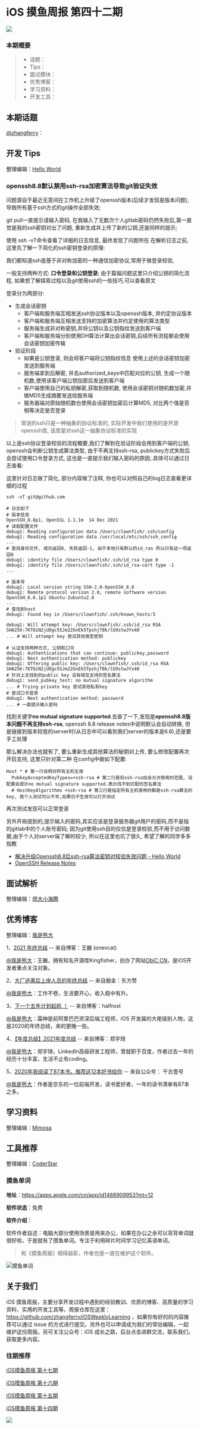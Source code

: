 # iOS 摸鱼周报 第四十二期

![](https://gitee.com/zhangferry/Images/raw/master/iOSWeeklyLearning/moyu_weekly_cover.jpeg)

### 本期概要

> * 话题：
> * Tips：
> * 面试模块：
> * 优秀博客：
> * 学习资料：
> * 开发工具：

## 本期话题

[@zhangferry](https://zhangferry.com)：

## 开发 Tips

整理编辑：[Hello World](https://juejin.cn/user/2999123453164605/posts)

### openssh8.8默认禁用ssh-rsa加密算法导致git验证失效

问题源自于最近无意间在工作机上升级了openssh版本(后续才发现是版本问题), 导致所有基于ssh方式的git操作全部失效;

git pull一直提示请输入密码, 在我输入了无数次个人gitlab密码仍然失败后,第一直觉是我的ssh密钥对出了问题, 重新生成并上传了新的公钥,还是同样的提示;

使用 ssh -vT命令查看了详细的日志信息, 最终发现了问题所在.在解析日志之前, 这里先了解一下简化的ssh密钥登录的原理:

我们都知道ssh是基于非对称加密的一种通信加密协议,常用于做登录校验, 

一般支持两种方式: **口令登录和公钥登录**; 由于篇幅问题这里只介绍公钥的简化流程, 如果想了解探索过程以及git使用ssh的一些技巧,可以查看原文

登录分为两部分:

- 生成会话密钥
  - 客户端和服务端互相发送ssh协议版本以及openssh版本, 并约定协议版本
  - 客户端和服务端互相发送支持的加密算法并约定使用的算法类型
  - 服务端生成非对称密钥,并将公钥以及公钥指纹发送到客户端
  - 客户端和服务端分别使用DH算法计算出会话密钥,后续所有流程都会使用会话密钥加密传输
- 验证阶段
  - 如果是公钥登录, 则会将客户端将公钥指纹信息 使用上述的会话密钥加密发送到服务端
  - 服务端拿到后解密, 并去authorized_keys中匹配对应的公钥, 生成一个随机数,使用该客户端公钥加密后发送到客户端
  - 客户端使用自己的私钥解密,获取到随机数, 使用会话密钥对随机数加密,并做MD5生成摘要发送给服务端
  - 服务器端对原始随机数也使用会话密钥加密后计算MD5, 对比两个值是否相等决定是否登录

> 常说的ssh只是一种抽象的协议标准的, 实际开发中我们使用的是开源openssh库, 该库是对ssh这一抽象协议标准的实现

以上是ssh协议登录校验的流程概要,我们了解到在验证阶段会用到客户端的公钥, openssh会判断公钥生成算法类型, 由于不再支持ssh-rsa, publickey方式失败后会尝试使用口令登录方式, 这也是一直提示我们输入密码的原因;.具体可以通过日志查看:

这里针对日志做了简化, 部分内容做了注释, 你也可以对照自己的log日志查看更详细的过程
```shell
ssh -vT git@github.com

# 日志如下
# 版本信息
OpenSSH_8.8p1, OpenSSL 1.1.1m  14 Dec 2021 
# 读取配置文件
debug1: Reading configuration data /Users/clownfish/.ssh/config
debug1: Reading configuration data /usr/local/etc/ssh/ssh_config
...
# 查找身份文件, 成功返回0, 失败返回-1, 由于本地只有默认的id_ras 所以只有这一项返回0
debug1: identity file /Users/clownfish/.ssh/id_rsa type 0
debug1: identity file /Users/clownfish/.ssh/id_rsa-cert type -1
...

# 版本号
debug1: Local version string SSH-2.0-OpenSSH_8.8
debug1: Remote protocol version 2.0, remote software version OpenSSH_6.6.1p1 Ubuntu-2ubuntu2.8
...
# 查找到host
debug1: Found key in /Users/clownfish/.ssh/known_hosts:5

debug1: Will attempt key: /Users/clownfish/.ssh/id_rsa RSA SHA256:7KTOiN2jUDgc5SJm22GnEk5TpshjTBk/lU9stwJYx48
... # Will attempt key 尝试其他类型密钥

# 认证支持两种方式, 公钥和口令
debug1: Authentications that can continue: publickey,password
debug1: Next authentication method: publickey
debug1: Offering public key: /Users/clownfish/.ssh/id_rsa RSA SHA256:7KTOiN2jUDgc5SJm22GnEk5TpshjTBk/lU9stwJYx48
# 针对上文找到的public key 没有相互支持的签名算法
debug1: send_pubkey_test: no mutual signature algorithm
... # Trying private key 尝试其他私有key
# 尝试口令登录
debug1: Next authentication method: password
... # 一直提示输入密码
```

找到关键字**no mutual signature supported**.去查了一下,发现是**openssh8.8版本问题不再支持ssh-rsa**, 
openssh 8.8 release notes中说明默认会自动转换, 但是链接到版本较低的server时(从日志中可以看到我们server的版本是6.6),还是要手工处理

那么解决办法也就有了,  要么重新生成其他算法的秘钥对上传, 要么修改配置再次开启支持, 这里只针对第二种
在config中做如下配置:
```
Host * # 第一行说明对所有主机生效
  PubkeyAcceptedKeyTypes=+ssh-rsa # 第二行是将ssh-rsa加会允许使用的范围, 没配置会提示no mutual signature supported.表示找不到匹配的签名算法
  # HostKeyAlgorithms +ssh-rsa # 第三行是指定所有主机使用的都是ssh-rsa算法的key, 我个人测试可以不写,如果仍不生效可以打开测试
```
再次测试发现可以正常登录

另外开局提到的,提示输入的密码,其实应该是登录服务器git用户的密码,而不是指的gitlab中的个人账号密码;
因为git使用ssh目的仅仅是登录校验,而不用于访问数据,由于个人对server端了解的较少, 所以在这里也坑了很久, 希望了解的同学多多指教

* [解决升级Openssh8.8后ssh-rsa算法密钥对校验失效问题 - Hello World](https://juejin.cn/post/7055116684335513631/)
* [OpenSSH Release Notes](https://www.openssh.com/releasenotes.html)

## 面试解析

整理编辑：[师大小海腾](https://juejin.cn/user/782508012091645/posts)

## 优秀博客

整理编辑：[我是熊大](https://juejin.cn/user/1151943916921885)

1、[2021 年终总结](https://onevcat.com/2021/12/2021-final/ "2021 年终总结") -- 来自博客：王巍 (onevcat)

[@我是熊大](https://github.com/Tliens)：王巍，拥有知名开源库Kingfisher，创办了网站[ObjC CN](https://objccn.io/)，是iOS开发者重点关注对象。

2、[大厂逃离后上岸人员的年终总结](https://juejin.cn/post/7047809990916046862 "大厂逃离后上岸人员的年终总结") -- 来自掘金：东方赞

[@我是熊大](https://github.com/Tliens)：工作不卷，生活要开心，收入稳中有升。

3、[下一个五年计划起航 ！](https://halfrost.com/halfrost_2020/ "下一个五年计划起航 ！") -- 来自博客：halfrost

[@我是熊大](https://github.com/Tliens)：霜神是前阿里巴巴资深后端工程师，iOS 开发届的大佬级别人物，这是2020的年终总结，来的更晚一些。

4、[【年度总结】2021年度总结](https://blog.yuusann.com/corpus/article/21021 "【年度总结】2021年度总结") -- 来自博客：郑宇琦

[@我是熊大](https://github.com/Tliens)：郑宇琦，LinkedIn高级研发工程师，曾就职于百度，作者过去一年的经历十分丰富，生活不止有coding。

5、[2020年我阅读了87本书，推荐这12本好书给你](https://mp.weixin.qq.com/s/f6_Sa_C4uU983UBaiMtJdQ "2020年我阅读了87本书，推荐这12本好书给你") -- 来自公众号： 千古壹号

[@我是熊大](https://github.com/Tliens)：作者是京东的一位前端开发，读书爱好者，一年的读书清单有87本之多。

## 学习资料

整理编辑：[Mimosa](https://juejin.cn/user/1433418892590136)

## 工具推荐

整理编辑：[CoderStar](https://mp.weixin.qq.com/mp/homepage?__biz=MzU4NjQ5NDYxNg==&hid=1&sn=659c56a4ceebb37b1824979522adbb15&scene=18)

### 摸鱼单词

**地址**：https://apps.apple.com/cn/app/id1488909953?mt=12

**软件状态**：免费

**软件介绍**：

软件作者自述：电脑大部分使用场景是用来办公，如果在办公之余可以背背单词就很好啦，于是就有了摸鱼单词。专注于利用碎片时间学习记忆英语单词。

> 和《摸鱼周报》相得益彰，作者也是一直在维护这个软件。

![摸鱼单词](https://gitee.com/zhangferry/Images/raw/master/iOSWeeklyLearning/Snipaste_2022-01-18_20-46-39%E7%9A%84%E5%89%AF%E6%9C%AC.png)

## 关于我们

iOS 摸鱼周报，主要分享开发过程中遇到的经验教训、优质的博客、高质量的学习资料、实用的开发工具等。周报仓库在这里：https://github.com/zhangferry/iOSWeeklyLearning ，如果你有好的的内容推荐可以通过 issue 的方式进行提交。另外也可以申请成为我们的常驻编辑，一起维护这份周报。另可关注公众号：iOS 成长之路，后台点击进群交流，联系我们，获取更多内容。

### 往期推荐

[iOS摸鱼周报 第十七期](https://mp.weixin.qq.com/s/3vukUOskJzoPyES2R7rJNg)

[iOS摸鱼周报 第十六期](https://mp.weixin.qq.com/s/nuij8iKsARAF2rLwkVtA8w)

[iOS摸鱼周报 第十五期](https://mp.weixin.qq.com/s/6thW_YKforUy_EMkX0OVxA)

[iOS摸鱼周报 第十四期](https://mp.weixin.qq.com/s/br4DUrrtj9-VF-VXnTIcZw)

![](https://gitee.com/zhangferry/Images/raw/master/iOSWeeklyLearning/WechatIMG384.jpeg)
